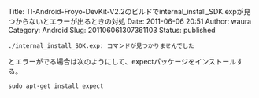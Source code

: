 Title: TI-Android-Froyo-DevKit-V2.2のビルドでinternal_install_SDK.expが見つからないとエラーが出るときの対処
Date: 2011-06-06 20:51
Author: waura
Category: Android
Slug: 201106061307361103
Status: published

    ./internal_install_SDK.exp: コマンドが見つかりませんでした

とエラーがでる場合は次のようにして、expectパッケージをインストールする。

    sudo apt-get install expect
